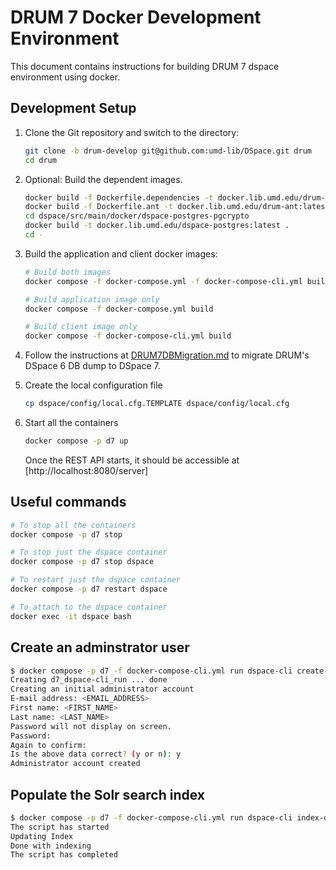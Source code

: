 # DRUM 7 Docker Development Environment

This document contains instructions for building DRUM 7 dspace environment
using docker.

## Development Setup

1. Clone the Git repository and switch to the directory:

    ```bash
    git clone -b drum-develop git@github.com:umd-lib/DSpace.git drum
    cd drum
    ```

2. Optional: Build the dependent images.

    ```bash
    docker build -f Dockerfile.dependencies -t docker.lib.umd.edu/drum-dependencies-7_x:latest .
    docker build -f Dockerfile.ant -t docker.lib.umd.edu/drum-ant:latest .
    cd dspace/src/main/docker/dspace-postgres-pgcrypto
    docker build -t docker.lib.umd.edu/dspace-postgres:latest .
    cd -
    ```

3. Build the application and client docker images:

    ```bash
    # Build both images
    docker compose -f docker-compose.yml -f docker-compose-cli.yml build

    # Build application image only
    docker compose -f docker-compose.yml build

    # Build client image only
    docker compose -f docker-compose-cli.yml build
    ```

4. Follow the instructions at [DRUM7DBMigration.md](./DRUM7DBMigration.md) to migrate DRUM's DSpace 6 DB dump to DSpace 7.

5. Create the local configuration file

    ```bash
    cp dspace/config/local.cfg.TEMPLATE dspace/config/local.cfg
    ```

6. Start all the containers

    ```bash
    docker compose -p d7 up
    ```

    Once the REST API starts, it should be accessible at [http://localhost:8080/server]

## Useful commands

```bash
# To stop all the containers
docker compose -p d7 stop

# To stop just the dspace container
docker compose -p d7 stop dspace

# To restart just the dspace container
docker compose -p d7 restart dspace

# To attach to the dspace container
docker exec -it dspace bash
```

## Create an adminstrator user

```bash
$ docker compose -p d7 -f docker-compose-cli.yml run dspace-cli create-administrator
Creating d7_dspace-cli_run ... done
Creating an initial administrator account
E-mail address: <EMAIL_ADDRESS>
First name: <FIRST_NAME>
Last name: <LAST_NAME>
Password will not display on screen.
Password:
Again to confirm:
Is the above data correct? (y or n): y
Administrator account created
```

## Populate the Solr search index

```bash
$ docker compose -p d7 -f docker-compose-cli.yml run dspace-cli index-discovery
The script has started
Updating Index
Done with indexing
The script has completed
```
